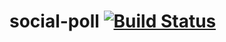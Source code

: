 # social-poll  [![Build Status](https://travis-ci.org/jhasenauer/social-poll.svg?branch=master)](https://travis-ci.org/jhasenauer/social-poll)
